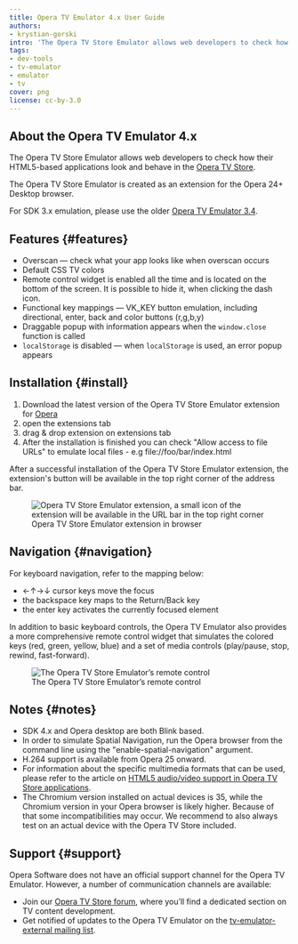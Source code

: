```yaml
---
title: Opera TV Emulator 4.x User Guide
authors:
- krystian-gorski
intro: 'The Opera TV Store Emulator allows web developers to check how their HTML5-based applications look and behave in the Opera TV Store.'
tags:
- dev-tools
- tv-emulator
- emulator
- tv
cover: png
license: cc-by-3.0
---
```


## About the Opera TV Emulator 4.x

The Opera TV Store Emulator allows web developers to check how their HTML5-based applications look and behave in the [Opera TV Store][1].

The Opera TV Store Emulator is created as an extension for the Opera 24+ Desktop browser.

For SDK 3.x emulation, please use the older [Opera TV Emulator 3.4][2].

[1]: http://www.opera.com/business/tv/store/
[2]: https://dev.opera.com/tv/opera-tv-emulator/

## Features {#features}

- Overscan — check what your app looks like when overscan occurs
- Default CSS TV colors
- Remote control widget is enabled all the time and is located on the bottom of the screen. It is possible to hide it, when clicking the dash icon.
- Functional key mappings — VK_KEY button emulation, including directional, enter, back and color buttons (r,g,b,y)
- Draggable popup with information appears when the `window.close` function is called
- `localStorage` is disabled — when `localStorage` is used, an error popup appears

## Installation {#install}

1. Download the latest version of the Opera TV Store Emulator extension for [Opera][3]
2. open the extensions tab
3. drag & drop extension on extensions tab
4. After the installation is finished you can check "Allow access to file URLs" to emulate local files - e.g file://foo/bar/index.html

[3]: http://apps.tvstore.op-cdn.net/opera-tv-store-emulator/description_page/OperaTVStoreEmulator.nex

After a successful installation of the Opera TV Store Emulator extension, the extension's button will be available in the top right corner of the address bar.

<figure block="figure">
	<img elem="media" src="{{ page.id }}/toolbar.png" alt="Opera TV Store Emulator extension, a small icon of the extension will be available in the URL bar in the top right corner">
	<figcaption elem="caption">Opera TV Store Emulator extension in browser</figcaption>
</figure>

## Navigation {#navigation}

For keyboard navigation, refer to the mapping below:

- ←↑→↓ cursor keys move the focus
- the backspace key maps to the Return/Back key
- the enter key activates the currently focused element

In addition to basic keyboard controls, the Opera TV Emulator also provides a more comprehensive remote control widget that simulates the colored keys (red, green, yellow, blue) and a set of media controls (play/pause, stop, rewind, fast-forward).

<figure block="figure">
	<img elem="media" src="{{ page.id }}/RemoteController4x.png" alt="The Opera TV Store Emulator’s remote control">
	<figcaption elem="caption">The Opera TV Store Emulator’s remote control</figcaption>
</figure>

## Notes {#notes}

- SDK 4.x and Opera desktop are both Blink based.
- In order to simulate Spatial Navigation, run the Opera browser from the command line using the "enable-spatial-navigation" argument.
- H.264 support is available from Opera 25 onward.
- For information about the specific multimedia formats that can be used, please refer to the article on [HTML5 audio/video support in Opera TV Store applications][4].
- The Chromium version installed on actual devices is 35, while the Chromium version in your Opera browser is likely higher. Because of that some incompatibilities may occur. We recommend to also always test on an actual device with the Opera TV Store included.

[4]: http://dev.opera.com/articles/view/html5-audio-video-support-in-opera-tv-store-applications/

## Support {#support}

Opera Software does not have an official support channel for the Opera TV Emulator. However, a number of communication channels are available:

- Join our [Opera TV Store forum][5], where you’ll find a dedicated section on TV content development.
- Get notified of updates to the Opera TV Emulator on the [tv-emulator-external mailing list][6].

[5]: http://forums.opera.com/categories/en-opera-tv-store
[6]: https://list.opera.com/mailman/listinfo/tv-emulator-external
